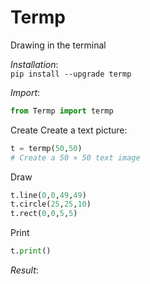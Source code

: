 # Termp
Drawing in the terminal

*Installation*:  
`pip install --upgrade termp`

*Import*:
```python
from Termp import termp
```

Create Create a text picture:
```python
t = termp(50,50)
# Create a 50 × 50 text image
```
Draw
```python
t.line(0,0,49,49)
t.circle(25,25,10)
t.rect(0,0,5,5)
```
Print
```python
t.print()
```
*Result*:


